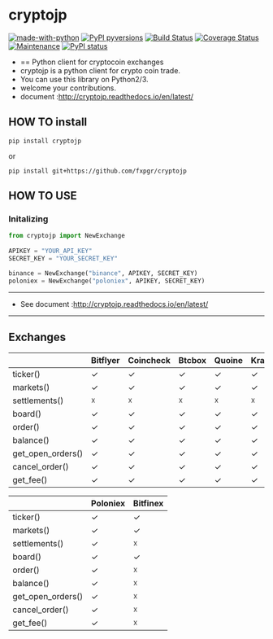 # cryptojp

[![made-with-python](https://img.shields.io/badge/Made%20with-Python-1f425f.svg)](https://www.python.org/)
[![PyPI pyversions](https://img.shields.io/pypi/pyversions/cryptojp.svg)](https://pypi.python.org/pypi/cryptojp/)
[![Build Status](https://travis-ci.org/fxpgr/cryptojp.svg?branch=master)](https://travis-ci.org/fxpgr/cryptojp)
[![Coverage Status](https://coveralls.io/repos/github/fxpgr/cryptojp/badge.svg?branch=master&date=20180130_2)](https://coveralls.io/github/fxpgr/cryptojp?branch=master)
[![Maintenance](https://img.shields.io/badge/Maintained%3F-yes-green.svg)](https://github.com/fxpgr/cryptojp/graphs/commit-activity)
[![PyPI status](https://img.shields.io/pypi/status/cryptojp.svg)](https://pypi.python.org/pypi/cryptojp/)

- == Python client for cryptocoin exchanges
- cryptojp is a python client for crypto coin trade.
- You can use this library on Python2/3.
- welcome your contributions.
- document :http://cryptojp.readthedocs.io/en/latest/


## HOW TO install

```pip install cryptojp```

or

```pip install git+https://github.com/fxpgr/cryptojp```


## HOW TO USE

### Initalizing

```python
from cryptojp import NewExchange
 
APIKEY = "YOUR_API_KEY"
SECRET_KEY = "YOUR_SECRET_KEY"

binance = NewExchange("binance", APIKEY, SECRET_KEY)
poloniex = NewExchange("poloniex", APIKEY, SECRET_KEY)
```

- - -

- See document :http://cryptojp.readthedocs.io/en/latest/

- - -


## Exchanges

|                   | Bitflyer | Coincheck | Btcbox | Quoine | Kraken | Hitbtc | Binance |
|-------------------|----------|-----------|--------|--------|--------|--------|---------|
| ticker()          | ✓        | ✓         | ✓      | ✓      | ✓      | ✓      | ✓       |
| markets()         | ✓        | ✓         | ✓      | ✓      | ✓      | ✓      | ✓       |
| settlements()     | ☓        | ☓         | ☓      | ☓      | ☓      | ✓      | ✓       |
| board()           | ✓        | ✓         | ✓      | ✓      | ✓      | ✓      | ✓       |
| order()           | ✓        | ✓         | ✓      | ✓      | ✓      | ✓      | ✓       |
| balance()         | ✓        | ✓         | ✓      | ✓      | ✓      | ✓      | ✓       |
| get_open_orders() | ✓        | ✓         | ✓      | ✓      | ✓      | ✓      | ✓       |
| cancel_order()    | ✓        | ✓         | ✓      | ✓      | ✓      | ✓      | ✓       |
| get_fee()         | ✓        | ✓         | ✓      | ✓      | ✓      | ✓      | ✓       |


|                   | Poloniex | Bitfinex  |
|-------------------|----------|-----------|
| ticker()          | ✓        | ✓         |
| markets()         | ✓        | ✓         |
| settlements()     | ✓        | ☓         |
| board()           | ✓        | ✓         |
| order()           | ✓        | ☓         |
| balance()         | ✓        | ☓         |
| get_open_orders() | ✓        | ☓         |
| cancel_order()    | ✓        | ☓         |
| get_fee()         | ✓        | ☓         |
